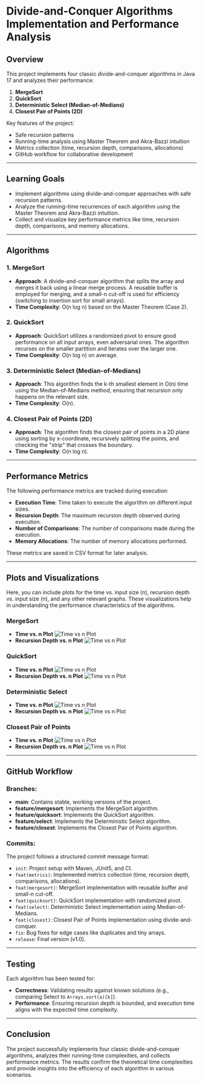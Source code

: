 # **Divide-and-Conquer Algorithms Implementation and Performance Analysis**

## **Overview**
This project implements four classic divide-and-conquer algorithms in Java 17 and analyzes their performance:
1. **MergeSort**
2. **QuickSort**
3. **Deterministic Select (Median-of-Medians)**
4. **Closest Pair of Points (2D)**

Key features of the project:
- Safe recursion patterns
- Running-time analysis using Master Theorem and Akra-Bazzi intuition
- Metrics collection (time, recursion depth, comparisons, allocations)
- GitHub workflow for collaborative development

---

## **Learning Goals**
- Implement algorithms using divide-and-conquer approaches with safe recursion patterns.
- Analyze the running-time recurrences of each algorithm using the Master Theorem and Akra-Bazzi intuition.
- Collect and visualize key performance metrics like time, recursion depth, comparisons, and memory allocations.

---

## **Algorithms**

### **1. MergeSort**
- **Approach**: A divide-and-conquer algorithm that splits the array and merges it back using a linear merge process. A reusable buffer is employed for merging, and a small-n cut-off is used for efficiency (switching to insertion sort for small arrays).
- **Time Complexity**: O(n log n) based on the Master Theorem (Case 2).

### **2. QuickSort**
- **Approach**: QuickSort utilizes a randomized pivot to ensure good performance on all input arrays, even adversarial ones. The algorithm recurses on the smaller partition and iterates over the larger one.
- **Time Complexity**: O(n log n) on average.

### **3. Deterministic Select (Median-of-Medians)**
- **Approach**: This algorithm finds the k-th smallest element in O(n) time using the Median-of-Medians method, ensuring that recursion only happens on the relevant side.
- **Time Complexity**: O(n).

### **4. Closest Pair of Points (2D)**
- **Approach**: The algorithm finds the closest pair of points in a 2D plane using sorting by x-coordinate, recursively splitting the points, and checking the "strip" that crosses the boundary.
- **Time Complexity**: O(n log n).

---

## **Performance Metrics**
The following performance metrics are tracked during execution:
- **Execution Time**: Time taken to execute the algorithm on different input sizes.
- **Recursion Depth**: The maximum recursion depth observed during execution.
- **Number of Comparisons**: The number of comparisons made during the execution.
- **Memory Allocations**: The number of memory allocations performed.

These metrics are saved in CSV format for later analysis.

---

## **Plots and Visualizations**
Here, you can include plots for the time vs. input size (n), recursion depth vs. input size (n), and any other relevant graphs. These visualizations help in understanding the performance characteristics of the algorithms.

### MergeSort
- **Time vs. n Plot**
  ![Time vs n Plot](images/merge_sort_time_vs_size.png)
- **Recursion Depth vs. n Plot**
  ![Time vs n Plot](images/merge_sort_depth_vs_size.png)

### QuickSort
- **Time vs. n Plot**
  ![Time vs n Plot](images/quick_sort_time_vs_size.png)
- **Recursion Depth vs. n Plot**
  ![Time vs n Plot](images/quick_sort_depth_vs_size.png)

### Deterministic Select
- **Time vs. n Plot**
  ![Time vs n Plot](images/select_time_vs_size.png)
- **Recursion Depth vs. n Plot**
  ![Time vs n Plot](images/select_depth_vs_size.png)

### Closest Pair of Points
- **Time vs. n Plot**
  ![Time vs n Plot](images/closest_time_vs_size.png)
- **Recursion Depth vs. n Plot**
  ![Time vs n Plot](images/closest_depth_vs_size.png)

---

## **GitHub Workflow**

### **Branches**:
- **main**: Contains stable, working versions of the project.
- **feature/mergesort**: Implements the MergeSort algorithm.
- **feature/quicksort**: Implements the QuickSort algorithm.
- **feature/select**: Implements the Deterministic Select algorithm.
- **feature/closest**: Implements the Closest Pair of Points algorithm.

### **Commits**:
The project follows a structured commit message format:
- `init`: Project setup with Maven, JUnit5, and CI.
- `feat(metrics)`: Implemented metrics collection (time, recursion depth, comparisons, allocations).
- `feat(mergesort)`: MergeSort implementation with reusable buffer and small-n cut-off.
- `feat(quicksort)`: QuickSort implementation with randomized pivot.
- `feat(select)`: Deterministic Select implementation using Median-of-Medians.
- `feat(closest)`: Closest Pair of Points implementation using divide-and-conquer.
- `fix`: Bug fixes for edge cases like duplicates and tiny arrays.
- `release`: Final version (v1.0).

---

## **Testing**

Each algorithm has been tested for:
- **Correctness**: Validating results against known solutions (e.g., comparing Select to `Arrays.sort(a)[k]`).
- **Performance**: Ensuring recursion depth is bounded, and execution time aligns with the expected time complexity.

---

## **Conclusion**
The project successfully implements four classic divide-and-conquer algorithms, analyzes their running-time complexities, and collects performance metrics. The results confirm the theoretical time complexities and provide insights into the efficiency of each algorithm in various scenarios.